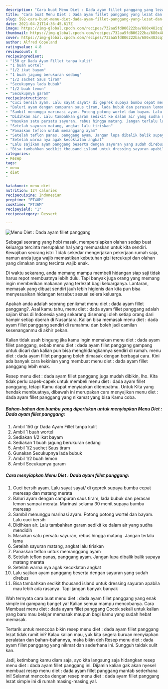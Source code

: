 ```yaml
---
description: "Cara buat Menu Diet : Dada ayam fillet panggang yang lezat dan Mudah Dibuat"
title: "Cara buat Menu Diet : Dada ayam fillet panggang yang lezat dan Mudah Dibuat"
slug: 592-cara-buat-menu-diet-dada-ayam-fillet-panggang-yang-lezat-dan-mudah-dibuat
date: 2021-04-21T14:36:45.617Z
image: https://img-global.cpcdn.com/recipes/732aa5fd806222ba/680x482cq70/menu-diet-dada-ayam-fillet-panggang-foto-resep-utama.jpg
thumbnail: https://img-global.cpcdn.com/recipes/732aa5fd806222ba/680x482cq70/menu-diet-dada-ayam-fillet-panggang-foto-resep-utama.jpg
cover: https://img-global.cpcdn.com/recipes/732aa5fd806222ba/680x482cq70/menu-diet-dada-ayam-fillet-panggang-foto-resep-utama.jpg
author: Alfred Copeland
ratingvalue: 4.8
reviewcount: 8
recipeingredient:
- "150 gr Dada Ayam Fillet tanpa kulit"
- "1 buah wortel"
- "1/2 ikat bayam"
- "1 buah jagung berukuran sedang"
- "1/2 sachet Saus tiram"
- "Secukupnya lada bubuk"
- "1/2 buah lemon"
- "Secukupnya garam"
recipeinstructions:
- "Cuci bersih ayam. Lalu sayat sayat/ di geprek supaya bumbu cepat meresap dan matang merata"
- "Baluri ayam dengan campuran saus tiram, lada bubuk dan perasan lemon sampai merata. Marinasi selama 30 menit supaya bumbu meresap"
- "Sambil menunggu marinasi ayam. Potong potong wortel dan bayam. Lalu cuci bersih"
- "Didihkan air. Lalu tambahkan garam sedikit ke dalam air yang sudha mendidih"
- "Masukan satu persatu sayuran, rebus hingga matang. Jangan terlalu lama"
- "Setelah sayuran matang, angkat lalu tiriskan"
- "Panaskan teflon untuk memanggang ayam"
- "Setelah teflon panas, panggang ayam. Jangan lupa dibalik balik supaya matang merata"
- "Setelah warna nya agak kecoklatan angkat"
- "Lalu sajikan ayam panggang beserta dengan sayuran yang sudah direbus"
- "Bisa tambahkan sedikit thousand island untuk dressing sayuran apabila mau lebih ada rasanya. Tapi jangan banyak banyak"
categories:
- Resep
tags:
- menu
- diet
- 

katakunci: menu diet  
nutrition: 124 calories
recipecuisine: Indonesian
preptime: "PT40M"
cooktime: "PT36M"
recipeyield: "1"
recipecategory: Dessert

---
```



![Menu Diet : Dada ayam fillet panggang](https://img-global.cpcdn.com/recipes/732aa5fd806222ba/680x482cq70/menu-diet-dada-ayam-fillet-panggang-foto-resep-utama.jpg)

Sebagai seorang yang hobi masak, mempersiapkan olahan sedap buat keluarga tercinta merupakan hal yang memuaskan untuk kita sendiri. Kewajiban seorang istri Tidak sekedar mengerjakan pekerjaan rumah saja, namun anda juga wajib memastikan kebutuhan gizi tercukupi dan olahan yang dimakan orang tercinta wajib enak.

Di waktu  sekarang, anda memang mampu membeli hidangan siap saji tidak harus repot membuatnya lebih dulu. Tapi banyak juga orang yang memang ingin memberikan makanan yang terlezat bagi keluarganya. Lantaran, memasak yang dibuat sendiri jauh lebih higienis dan kita pun bisa menyesuaikan hidangan tersebut sesuai selera keluarga. 



Apakah anda adalah seorang penikmat menu diet : dada ayam fillet panggang?. Asal kamu tahu, menu diet : dada ayam fillet panggang adalah sajian khas di Indonesia yang sekarang disenangi oleh setiap orang dari hampir setiap daerah di Nusantara. Kalian bisa memasak menu diet : dada ayam fillet panggang sendiri di rumahmu dan boleh jadi camilan kesenanganmu di akhir pekan.

Kalian tidak usah bingung jika kamu ingin memakan menu diet : dada ayam fillet panggang, sebab menu diet : dada ayam fillet panggang gampang untuk dicari dan kalian pun bisa menghidangkannya sendiri di rumah. menu diet : dada ayam fillet panggang boleh dimasak dengan berbagai cara. Kini ada banyak cara kekinian yang membuat menu diet : dada ayam fillet panggang lebih enak.

Resep menu diet : dada ayam fillet panggang juga mudah dibikin, lho. Kita tidak perlu capek-capek untuk membeli menu diet : dada ayam fillet panggang, tetapi Kamu dapat menyiapkan ditempatmu. Untuk Kita yang hendak membuatnya, dibawah ini merupakan cara menyajikan menu diet : dada ayam fillet panggang yang nikamat yang bisa Kamu coba.

<!--inarticleads1-->

##### Bahan-bahan dan bumbu yang diperlukan untuk menyiapkan Menu Diet : Dada ayam fillet panggang:

1. Ambil 150 gr Dada Ayam Fillet tanpa kulit
1. Ambil 1 buah wortel
1. Sediakan 1/2 ikat bayam
1. Sediakan 1 buah jagung berukuran sedang
1. Ambil 1/2 sachet Saus tiram
1. Gunakan Secukupnya lada bubuk
1. Ambil 1/2 buah lemon
1. Ambil Secukupnya garam




<!--inarticleads2-->

##### Cara menyiapkan Menu Diet : Dada ayam fillet panggang:

1. Cuci bersih ayam. Lalu sayat sayat/ di geprek supaya bumbu cepat meresap dan matang merata
1. Baluri ayam dengan campuran saus tiram, lada bubuk dan perasan lemon sampai merata. Marinasi selama 30 menit supaya bumbu meresap
1. Sambil menunggu marinasi ayam. Potong potong wortel dan bayam. Lalu cuci bersih
1. Didihkan air. Lalu tambahkan garam sedikit ke dalam air yang sudha mendidih
1. Masukan satu persatu sayuran, rebus hingga matang. Jangan terlalu lama
1. Setelah sayuran matang, angkat lalu tiriskan
1. Panaskan teflon untuk memanggang ayam
1. Setelah teflon panas, panggang ayam. Jangan lupa dibalik balik supaya matang merata
1. Setelah warna nya agak kecoklatan angkat
1. Lalu sajikan ayam panggang beserta dengan sayuran yang sudah direbus
1. Bisa tambahkan sedikit thousand island untuk dressing sayuran apabila mau lebih ada rasanya. Tapi jangan banyak banyak




Wah ternyata cara buat menu diet : dada ayam fillet panggang yang enak simple ini gampang banget ya! Kalian semua mampu mencobanya. Cara Membuat menu diet : dada ayam fillet panggang Cocok sekali untuk kalian yang baru mau belajar memasak maupun bagi kamu yang sudah hebat memasak.

Tertarik untuk mencoba bikin resep menu diet : dada ayam fillet panggang lezat tidak rumit ini? Kalau kalian mau, yuk kita segera buruan menyiapkan peralatan dan bahan-bahannya, maka bikin deh Resep menu diet : dada ayam fillet panggang yang nikmat dan sederhana ini. Sungguh taidak sulit kan. 

Jadi, ketimbang kamu diam saja, ayo kita langsung saja hidangkan resep menu diet : dada ayam fillet panggang ini. Dijamin kalian gak akan nyesel membuat resep menu diet : dada ayam fillet panggang mantab sederhana ini! Selamat mencoba dengan resep menu diet : dada ayam fillet panggang lezat simple ini di rumah masing-masing,ya!.

